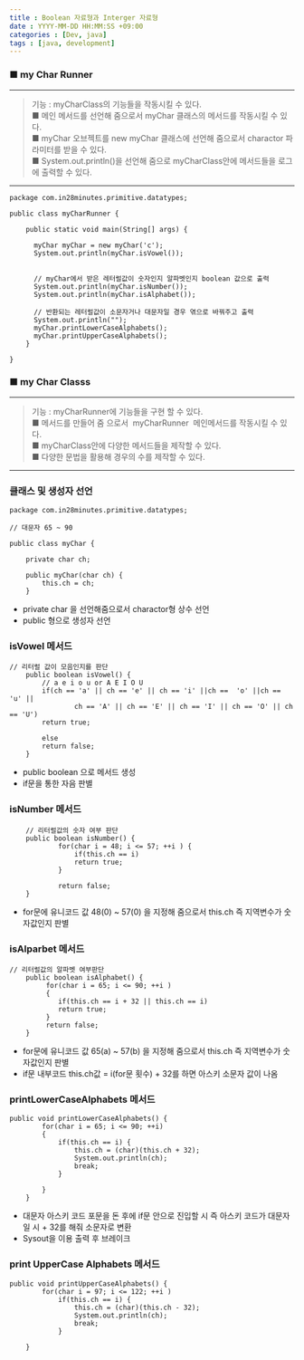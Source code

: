 ```yaml
---
title : Boolean 자료형과 Interger 자료형
date : YYYY-MM-DD HH:MM:SS +09:00
categories : [Dev, java]
tags : [java, development]
---
```



### ■ my Char Runner

---

> 기능 : myCharClass의 기능들을 작동시킬 수 있다.  
> ■ 메인 메서드를 선언해 줌으로서 myChar 클래스의 메서드를 작동시킬 수 있다.  
> ■ myChar 오브젝트를 new myChar 클래스에 선언해 줌으로서 charactor 파라미터를 받을 수 있다.  
> ■ System.out.println()을 선언해 줌으로 myCharClass안에 메서드들을 로그에 출력할 수 있다.

---

```
package com.in28minutes.primitive.datatypes;

public class myCharRunner {

	public static void main(String[] args) {
		
	  myChar myChar = new myChar('c');
	  System.out.println(myChar.isVowel());
	  
	  
	  // myChar에서 받은 레터럴값이 숫자인지 알파벳인지 boolean 값으로 출력
	  System.out.println(myChar.isNumber());
	  System.out.println(myChar.isAlphabet());
	  
	  // 반환되는 레터럴값이 소문자거나 대문자일 경우 엮으로 바꿔주고 출력
	  System.out.println("");
	  myChar.printLowerCaseAlphabets();
	  myChar.printUpperCaseAlphabets();
	}

}
```

### ■ my Char Classs

---

> 기능 : myCharRunner에 기능들을 구현 할 수 있다.  
> ■ 메서드를 만들어 줌 으로서  myCharRunner  메인메서드를 작동시킬 수 있다.  
> ■ myCharClass안에 다양한 메서드들을 제작할 수 있다.  
> ■ 다양한 문법을 활용해 경우의 수를 제작할 수 있다.

---

### 클래스 및 생성자 선언 

```
package com.in28minutes.primitive.datatypes;

// 대문자 65 ~ 90

public class myChar {

	private char ch;
	
	public myChar(char ch) {
		this.ch = ch;
	}
```

-   private char 을 선언해줌으로서 charactor형 상수 선언
-   public 형으로 생성자 선언

### isVowel 메서드 

```
// 리터럴 값이 모음인지를 판단
	public boolean isVowel() {
		// a e i o u or A E I O U
		if(ch == 'a' || ch == 'e' || ch == 'i' ||ch ==  'o' ||ch ==  'u' ||
				ch == 'A' || ch == 'E' || ch == 'I' || ch == 'O' || ch == 'U')
		return true;
		
		else
		return false;
	}
```

-   public boolean 으로 메서드 생성
-   if문을 통한 자음 판별

### isNumber 메서드 

```
	// 리터럴값의 숫자 여부 판단
	public boolean isNumber() {
			for(char i = 48; i <= 57; ++i ) {
				if(this.ch == i)
				return true;
			}	
		
			return false;
	}
```

-   for문에 유니코드 값 48(0) ~ 57(0) 을 지정해 줌으로서 this.ch 즉 지역변수가 숫자값인지 판별

### isAlparbet 메서드 

```
// 리터럴값의 알파벳 여부판단
	public boolean isAlphabet() {
		 for(char i = 65; i <= 90; ++i ) 
		 {
			if(this.ch == i + 32 || this.ch == i)
			return true; 
		 }
		 return false;
	}
```

-   for문에 유니코드 값 65(a) ~ 57(b) 을 지정해 줌으로서 this.ch 즉 지역변수가 숫자값인지 판별
-   if문 내부코드 this.ch값 = i(for문 횟수) + 32를 하면 아스키 소문자 값이 나옴

### printLowerCaseAlphabets 메서드 

```
public void printLowerCaseAlphabets() {
		for(char i = 65; i <= 90; ++i)
		{ 
			if(this.ch == i) {
				this.ch = (char)(this.ch + 32);
				System.out.println(ch);
				break;
			}
			
		}
	}
```

-   대문자 아스키 코드 포문을 돈 후에 if문 안으로 진입할 시 즉 아스키 코드가 대문자 일 시 + 32를 해줘 소문자로 변환
-   Sysout을 이용 출력 후 브레이크

### print UpperCase Alphabets 메서드 

```
public void printUpperCaseAlphabets() {
		for(char i = 97; i <= 122; ++i )
			if(this.ch == i) {
				this.ch = (char)(this.ch - 32);
				System.out.println(ch);
				break;
			}
	
	}
```



